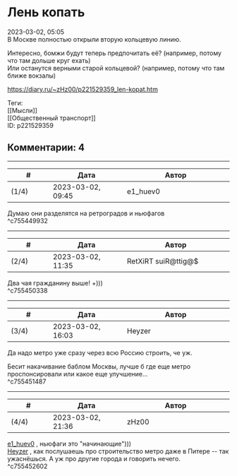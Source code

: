 Лень копать
===========

  
2023-03-02, 05:05  
 В Москве полностью открыли вторую кольцевую линию.   
   
 Интересно, бомжи будут теперь предпочитать её? (например, потому что там дольше круг ехать)   
 Или останутся верными старой кольцевой? (например, потому что там ближе вокзалы)   
  
<https://diary.ru/~zHz00/p221529359_len-kopat.htm>  
  
Теги:  
[[Мысли]]  
[[Общественный транспорт]]  
ID: p221529359  


Комментарии: 4
--------------

  


---



|         #         |              Дата              |                     Автор                     |           ID           |
| --- | --- | --- | --- |
| (1/4) | 2023-03-02, 09:45 | e1\_huev0 | c755449932 |

  
 Думаю они разделятся на ретроградов и ньюфагов   
 ^c755449932

---



|         #         |              Дата              |                     Автор                     |           ID           |
| --- | --- | --- | --- |
| (2/4) | 2023-03-02, 11:35 | RetXiRT suiR@ttig@$ | c755450338 |

  
 Два чая гражданину выше! +)))   
 ^c755450338

---



|         #         |              Дата              |                     Автор                     |           ID           |
| --- | --- | --- | --- |
| (3/4) | 2023-03-02, 16:03 | Heyzer | c755451487 |

  
 Да надо метро уже сразу через всю Россию строить, че уж.   
   
 Бесит накачивание баблом Москвы, лучше б где еще метро проспонсировали или какое еще улучшение...   
 ^c755451487

---



|         #         |              Дата              |                     Автор                     |           ID           |
| --- | --- | --- | --- |
| (4/4) | 2023-03-02, 21:36 | zHz00 | c755452602 |

  
  [e1\_huev0](https://caeddas.diary.ru "&#916;Д&#947;&#915;&#916;")  , ньюфаги это "начинающие")))   
  [Heyzer](https://heyzero.diary.ru "Orca's dreams")  , как послушаешь про строительство метро даже в Питере -- так ужаснёшься. А уж про другие города и говорить нечего.   
 ^c755452602